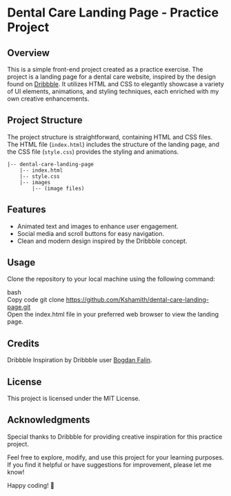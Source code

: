 # Dental Care Landing Page - Practice Project

## Overview

This is a simple front-end project created as a practice exercise. The project is a landing page for a dental care website, inspired by the design found on [Dribbble](https://dribbble.com/shots/22620941-Dental-Care-Landing-Page). It utilizes HTML and CSS to elegantly showcase a variety of UI elements, animations, and styling techniques, each enriched with my own creative enhancements.

## Project Structure

The project structure is straightforward, containing HTML and CSS files. The HTML file (`index.html`) includes the structure of the landing page, and the CSS file (`style.css`) provides the styling and animations. 

    |-- dental-care-landing-page
        |-- index.html
        |-- style.css
        |-- images
            |-- (image files)

        

## Features

- Animated text and images to enhance user engagement.
- Social media and scroll buttons for easy navigation.
- Clean and modern design inspired by the Dribbble concept.

## Usage

Clone the repository to your local machine using the following command:

bash  
Copy code
git clone https://github.com/Kshamith/dental-care-landing-page.git  
Open the index.html file in your preferred web browser to view the landing page.

## Credits

Dribbble Inspiration by Dribbble user [Bogdan Falin](https://dribbble.com/qclay_design).

## License

This project is licensed under the MIT License.

## Acknowledgments

Special thanks to Dribbble for providing creative inspiration for this practice project.

Feel free to explore, modify, and use this project for your learning purposes. If you find it helpful or have suggestions for improvement, please let me know!

Happy coding! 🚀
